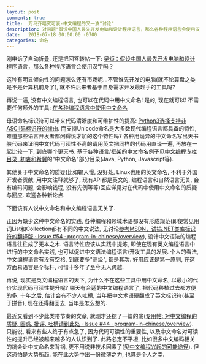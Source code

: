 ```yaml
---
layout: post
comments: true
title:  万马齐喑究可哀-中文编程的又一波"讨论"
description: 对问题"假设中国人最先开发电脑和设计程序语言，那么各种程序语言会使用汉字吗？"的回应. A response to the question "what if the Chinese invented computer first?"
date:   2018-07-18 00:00:00 -0700
categories: 命名
---
```


刚申诉了自动折叠, 还是把回答转帖一下: [吴烜：假设中国人最先开发电脑和设计程序语言，那么各种程序语言会使用汉字吗？](https://www.zhihu.com/question/280213529/answer/445585014)


这种有明显倾向性的问题怎么还有市场呢...不管谁先开发的电脑(就不论算盘之类是不是计算机前身了), 就不许后来者基于自身需求开发最趁手的工具吗?

再说一遍, 没有中文编程语言, 也可以在代码中用中文命名! 是的, 现在就可以! 不需要任何额外的工具: [在各种编程语言中使用中文命名](https://zhuanlan.zhihu.com/p/30886931)

母语命名标识符可以带来代码清晰度和可维护性的提高: [Python3选择支持非ASCII码标识符的缘由](https://zhuanlan.zhihu.com/p/31598712). 而支持Unicode命名是大多数现代编程语言都具备的特性, 难道那些语言开发者都闲得慌才加的这个特性吗?
各种用诡异的中文命名写出天书般代码来证明中文代码可读性不高的请用英文把同样的代码用直译一遍, 再放在一起比较一下, 到底哪个更天书.
基于各种语言/框架的中文命名例子见[中文编程专栏目录, 初衷和希冀](https://zhuanlan.zhihu.com/p/30882225)的"中文命名"部分目录(Java, Python, Javascript等).

其他关于中文命名的质疑(比如输入慢, 没好处, Linux也用的英文命名, 不利于外国开发者贡献, 用中文注释就够了, 现有API都是英文的, 编程语言和自然语言无关, 会有编码问题, 会影响钱程, 没有先例等等)回应详见对在代码中使用中文命名的质疑与回应. 欢迎各种新论点.

下面该有人说中文命名和中文编程语言无关了.

正因为缺少这种中文命名的实践, 各种编程和领域术语都没有形成规范(即使常见用词List和Collection都有不同的中文说法, 见讨论[参考MSDN，试搞.NET类库标识符的翻译版 · Issue #54 · program-in-chinese/overview](https://github.com/program-in-chinese/overview/issues/54)), 设计中文语法的编程语言往往成了无本之木. 语言特性应该从实践中提炼, 即使在现有英文编程语言中进行的中文命名实践, 也可以促进中文语法编程语言/开发工具的发展. 个人的看法, 中文编程语言有没有空格, 到底要多"高级", 都是其次. 好用应该是第一原则, 在这方面易语言是个标杆, 可惜十多年了至今无人跨越.

再说, 现实是英文编程语言的天下, 为什么不在这些工具中用中文命名, 以最小的代价实现代码可读性提升呢? 哪天有合适的中文编程语言了, 把代码移植过去都方便的多. 十年之后, 估计会有不少人吐槽, 当年把中文术语硬翻成了英文标识符(甚至于拼音), 现在还得翻回去, 当年是怎么想的.

最近又看到不少此类带节奏的文章, 就刚才还挖了一篇的底([专用帖: 对中文编程的质疑, 困惑, 批评, 吐槽请到此处 · Issue #44 · program-in-chinese/overview](https://github.com/program-in-chinese/overview/issues/44#issuecomment-405760761)). 只能说, 看来有些人终于有点急了, 因为代码可读性的重要性, 以及中文命名对可读性的提升已经被越来越多的人认识到了. 此路必定不平坦, 比如很多中文编码相关的坑会让中文命名来背锅, 更不用说非技术因素了(见[中文编程兴起的可能途径](https://zhuanlan.zhihu.com/p/31466218)). 但这恐怕是大势所趋. 能在此大势中出一份微薄之力, 也算是个人之幸.